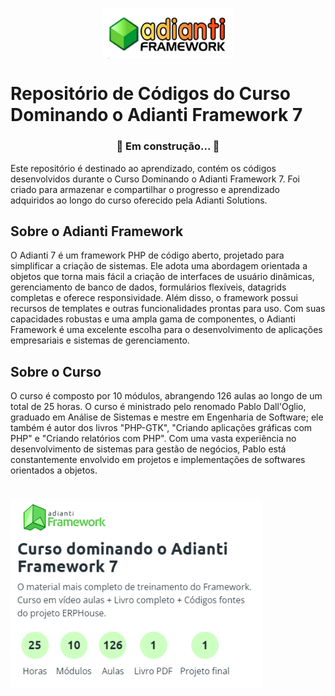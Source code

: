 <h1 align="center">
<a><img align="center" height="80em" src="img/adiantiFramework_logo2.PNG"></a>
</h1> 

# Repositório de Códigos do Curso Dominando o Adianti Framework 7

<h3 align="center"> 
	🚩 Em construção... 🚧 
</h3>

Este repositório é destinado ao aprendizado, contém os códigos desenvolvidos durante o Curso Dominando o Adianti Framework 7. Foi criado para armazenar e compartilhar o progresso e aprendizado adquiridos ao longo do curso oferecido pela Adianti Solutions.

## Sobre o Adianti Framework

O Adianti 7 é um framework PHP de código aberto, projetado para simplificar a criação de sistemas. Ele adota uma abordagem orientada a objetos que torna mais fácil a criação de interfaces de usuário dinâmicas, gerenciamento de banco de dados, formulários flexíveis, datagrids completas e oferece responsividade. Além disso, o framework possui recursos de templates e outras funcionalidades prontas para uso. Com suas capacidades robustas e uma ampla gama de componentes, o Adianti Framework é uma excelente escolha para o desenvolvimento de aplicações empresariais e sistemas de gerenciamento. 

## Sobre o Curso

O curso é composto por 10 módulos, abrangendo 126 aulas ao longo de um total de 25 horas. O curso é ministrado pelo renomado Pablo Dall'Oglio, graduado em Análise de Sistemas e mestre em Engenharia de Software; ele também é autor dos livros "PHP-GTK", "Criando aplicações gráficas com PHP" e "Criando relatórios com PHP". Com uma vasta experiência no desenvolvimento de sistemas para gestão de negócios, Pablo está constantemente envolvido em projetos e implementações de softwares orientados a objetos.

<h1>
<a><img align="center" height="300em" src="img/CurosAdianteFrameworkimg.PNG"></a>
</h1> 

